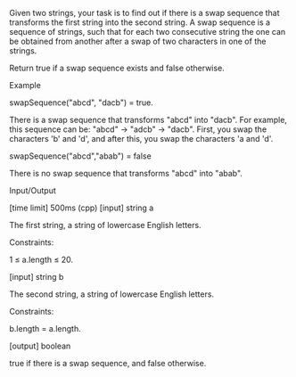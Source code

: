Given two strings, your task is to find out if there is a swap sequence that transforms the first string into the second string. A swap sequence is a sequence of strings, such that for each two consecutive string the one can be obtained from another after a swap of two characters in one of the strings.

Return true if a swap sequence exists and false otherwise.

Example

swapSequence("abcd", "dacb") = true.

There is a swap sequence that transforms "abcd" into "dacb". For example, this sequence can be: "abcd" -> "adcb" -> "dacb". First, you swap the characters 'b' and 'd', and after this, you swap the characters 'a and 'd'.

swapSequence("abcd","abab") = false

There is no swap sequence that transforms "abcd" into "abab".

Input/Output

[time limit] 500ms (cpp)
[input] string a

The first string, a string of lowercase English letters.

Constraints:

1 ≤ a.length ≤ 20.

[input] string b

The second string, a string of lowercase English letters.

Constraints:

b.length = a.length.

[output] boolean

true if there is a swap sequence, and false otherwise.
